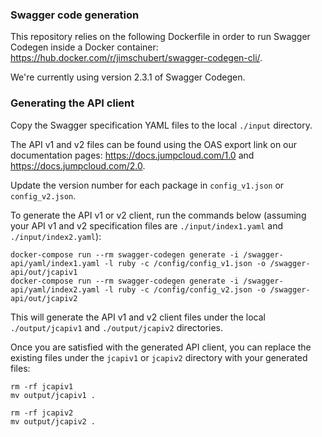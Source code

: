 ### Swagger code generation

This repository relies on the following Dockerfile in order to run
Swagger Codegen inside a Docker container:
https://hub.docker.com/r/jimschubert/swagger-codegen-cli/.

We're currently using version 2.3.1 of Swagger Codegen.

### Generating the API client

Copy the Swagger specification YAML files to the local `./input` directory.

The API v1 and v2 files can be found using the OAS export link on our
documentation pages: https://docs.jumpcloud.com/1.0 and
https://docs.jumpcloud.com/2.0.

Update the version number for each package in `config_v1.json` or
`config_v2.json`.

To generate the API v1 or v2 client, run the commands below (assuming your
API v1 and v2 specification files are `./input/index1.yaml` and
`./input/index2.yaml`):

```
docker-compose run --rm swagger-codegen generate -i /swagger-api/yaml/index1.yaml -l ruby -c /config/config_v1.json -o /swagger-api/out/jcapiv1
docker-compose run --rm swagger-codegen generate -i /swagger-api/yaml/index2.yaml -l ruby -c /config/config_v2.json -o /swagger-api/out/jcapiv2
```

This will generate the API v1 and v2 client files under the local
`./output/jcapiv1` and `./output/jcapiv2` directories.

Once you are satisfied with the generated API client, you can replace the
existing files under the `jcapiv1` or `jcapiv2` directory with your generated
files:

```
rm -rf jcapiv1
mv output/jcapiv1 .

rm -rf jcapiv2
mv output/jcapiv2 .
```
